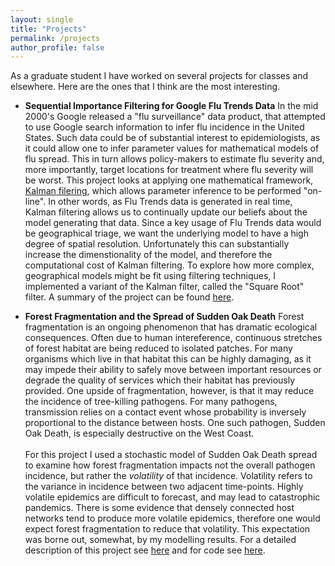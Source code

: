 ```yaml
---
layout: single
title: "Projects"
permalink: /projects
author_profile: false 
---
```

As a graduate student I have worked on several projects for classes and elsewhere.  Here are the ones that I think are the most interesting.

* __Sequential Importance Filtering for Google Flu Trends Data__
In the mid 2000's Google released a "flu surveillance" data product, that attempted to use Google search information to infer flu incidence in the United States.  Such data could be of substantial interest to epidemiologists, as it could allow one to infer parameter values for mathematical models of flu spread.  This in turn allows policy-makers to estimate flu severity and, more importantly, target locations for treatment where flu severity will be worst.  This project looks at applying one mathematical framework, [Kalman filering](https://en.wikipedia.org/wiki/Kalman_filter), which allows parameter inference to be performed "on-line".  In other words, as Flu Trends data is generated in real time, Kalman filtering allows us to continually update our beliefs about the model generating that data.  Since a key usage of Flu Trends data would be geographical triage, we want the underlying model to have a high degree of spatial resolution. Unfortunately this can substantially increase the dimenstionality of the model, and therefore the computational cost of Kalman filtering.  To explore how more complex, geographical models might be fit using filtering techniques, I implemented a variant of the Kalman filter, called the "Square Root" filter.  A summary of the project can be found [here](https://petershaffery.com/srf_flu_trends.pdf).

* __Forest Fragmentation and the Spread of Sudden Oak Death__
Forest fragmentation is an ongoing phenomenon that has dramatic ecological consequences.  Often due to human intereference, continuous stretches of forest habitat are being reduced to isolated patches.  For many organisms which live in that habitat this can be highly damaging, as it may impede their ability to safely move between important resources or degrade the quality of services which their habitat has previously provided.  One upside of fragmentation, however, is that it may reduce the incidence of tree-killing pathogens.  For many pathogens, transmission relies on a contact event whose probability is inversely proportional to the distance between hosts.  One such pathogen, Sudden Oak Death, is especially destructive on the West Coast. <br/><br/> For this project I used a stochastic model of Sudden Oak Death spread to examine how forest fragmentation impacts not the overall pathogen incidence, but rather the _volatility_ of that incidence.  Volatility refers to the variance in incidence between two adjacent time-points.  Highly volatile epidemics are difficult to forecast, and may lead to catastrophic pandemics.  There is some evidence that densely connected host networks tend to produce more volatile epidemics, therefore one would expect forest fragmentation to reduce that volatility.  This expectation was borne out, somewhat, by my modelling results.  For a detailed description of this project see [here](http://petershaffery.com/forest_frag.pdf) and for code see [here](https://github.com/proof-by-accident/landscape_eco_final_project).

